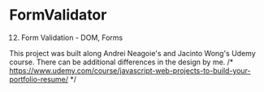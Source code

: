 # FormValidator

12. Form Validation - DOM, Forms

This project was built along Andrei Neagoie's and Jacinto Wong's Udemy course. There can be 	additional differences in the design by me.
/* https://www.udemy.com/course/javascript-web-projects-to-build-your-portfolio-resume/ */
